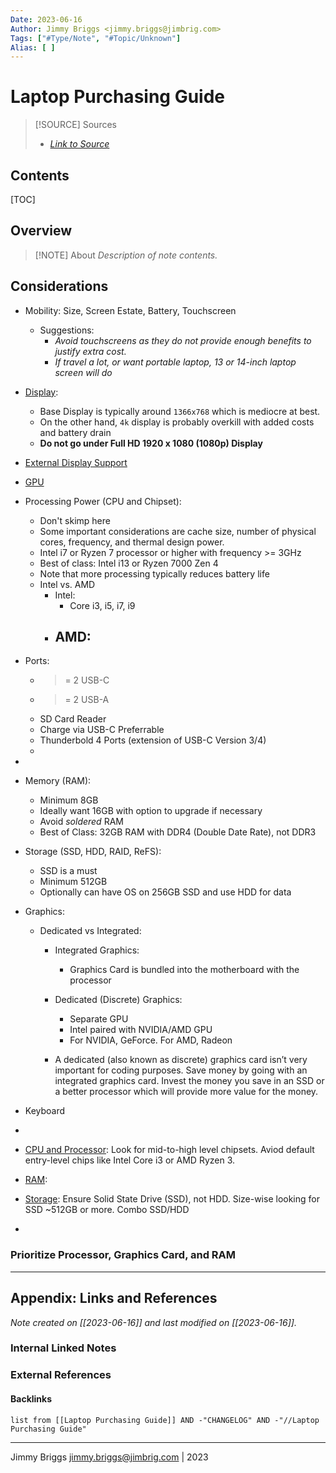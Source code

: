 ```yaml
---
Date: 2023-06-16
Author: Jimmy Briggs <jimmy.briggs@jimbrig.com>
Tags: ["#Type/Note", "#Topic/Unknown"]
Alias: [ ]
---
```


# Laptop Purchasing Guide

> [!SOURCE] Sources
> - *[Link to Source]()*

## Contents

[TOC]

## Overview

> [!NOTE] About
> *Description of note contents.*

## Considerations


- Mobility: Size, Screen Estate, Battery, Touchscreen
	- Suggestions: 
		- *Avoid touchscreens as they do not provide enough benefits to justify extra cost.*
		- *If travel a lot, or want portable laptop, 13 or 14-inch laptop screen will do*

- [Display]():
	- Base Display is typically around `1366x768` which is mediocre at best.
	- On the other hand, `4k` display is probably overkill with added costs and battery drain
	- **Do not go under Full HD 1920 x 1080 (1080p) Display**
 
- [External Display Support]()

- [GPU]()

- Processing Power (CPU and Chipset):
	- Don't skimp here
	- Some important considerations are cache size, number of physical cores, frequency, and thermal design power.
	- Intel i7 or Ryzen 7 processor or higher with frequency >= 3GHz
	- Best of class: Intel i13 or Ryzen 7000 Zen 4
	- Note that more processing typically reduces battery life
	- Intel vs. AMD
		- Intel:
			- Core i3, i5, i7, i9
		- AMD:
			- 
	
- Ports:
	- >= 2 USB-C
	- >= 2 USB-A
	- SD Card Reader
	- Charge via USB-C Preferrable
	- Thunderbold 4 Ports (extension of USB-C Version 3/4)
	- 
- 
- Memory (RAM):
	- Minimum 8GB
	- Ideally want 16GB with option to upgrade if necessary
	- Avoid *soldered* RAM
	- Best of Class: 32GB RAM with DDR4 (Double Date Rate), not DDR3
	
- Storage (SSD, HDD, RAID, ReFS):
	- SSD is a must
	- Minimum 512GB
	- Optionally can have OS on 256GB SSD and use HDD for data

- Graphics:
	- Dedicated vs Integrated:
		- Integrated Graphics:
			- Graphics Card is bundled into the motherboard with the processor 
		- Dedicated (Discrete) Graphics:
			- Separate GPU
			- Intel paired with NVIDIA/AMD GPU
			- For NVIDIA, GeForce. For AMD, Radeon
			
		- A dedicated (also known as discrete) graphics card isn’t very important for coding purposes. Save money by going with an integrated graphics card. Invest the money you save in an SSD or a better processor which will provide more value for the money.
	
- Keyboard
- 
- [CPU and Processor](): Look for mid-to-high level chipsets. Aviod default entry-level chips like Intel Core i3 or AMD Ryzen 3.
- [RAM](): 
- [Storage](): Ensure Solid State Drive (SSD), not HDD. Size-wise looking for SSD ~512GB or more. Combo SSD/HDD
- 

### Prioritize Processor, Graphics Card, and RAM




***

## Appendix: Links and References

*Note created on [[2023-06-16]] and last modified on [[2023-06-16]].*

### Internal Linked Notes

### External References

#### Backlinks

```dataview
list from [[Laptop Purchasing Guide]] AND -"CHANGELOG" AND -"//Laptop Purchasing Guide"
```


***

Jimmy Briggs <jimmy.briggs@jimbrig.com> | 2023

